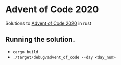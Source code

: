 # Advent of Code 2020
Solutions to [Advent of Code 2020](https://adventofcode.com/2020) in rust


## Running the solution.

* `cargo build`
* `./target/debug/advent_of_code --day <day_num>`
